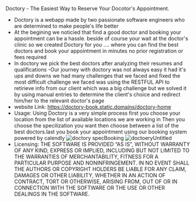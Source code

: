 Doctory - The Easiest Way to Reserve Your Docotor's Appointment.
- Doctory is a webapp made by two passionate software engineers who are determined to make people's life better
- At the begining we noticied that find a good doctor and booking your appointment can be a hassle. beside of course your wait at the doctor's clinic
so we created Doctory for you .... where you can find the best doctors and book your appointment in minutes no prior registration or fees required
- In doctory we pick the best doctors after analyzing their resumes and qualifications
-Our journey with doctory was not always easy it had it's ups and downs we had many challenges that we faced and fixed the most difficult
 challenge we faced was using the RESTFUL API to retirieve info from our client which was a big challenge but we solved it by using manual entries to determine the client's choice and redirect him/her to the relevant doctor's page 
- website Link: https://doctory-book.static.domains/doctory-home
- Usage: Using Doctory is a very simple process first you choose your location from the list of available locations we are working in
Then you choose the specilization you want then choose between a list of the best doctors.last you book your appointment using our booking system powered by calendly
![doctory specBooking](https://github.com/BlessKobby/Doctory/assets/138693078/f22e317b-d9af-4c1f-8ff2-701a894ea92a)
![doctoeryUntitled](https://github.com/BlessKobby/Doctory/assets/138693078/3e510d0e-a329-4717-bbe3-960f6aad5d54)
- Licensing:
THE SOFTWARE IS PROVIDED “AS IS”, WITHOUT WARRANTY OF ANY KIND, EXPRESS OR IMPLIED, INCLUDING BUT NOT LIMITED TO THE WARRANTIES OF MERCHANTABILITY, FITNESS FOR A PARTICULAR PURPOSE AND NONINFRINGEMENT. IN NO EVENT SHALL THE AUTHORS OR COPYRIGHT HOLDERS BE LIABLE FOR ANY CLAIM, DAMAGES OR OTHER LIABILITY, WHETHER IN AN ACTION OF CONTRACT, TORT OR OTHERWISE, ARISING FROM, OUT OF OR IN CONNECTION WITH THE SOFTWARE OR THE USE OR OTHER DEALINGS IN THE SOFTWARE.
